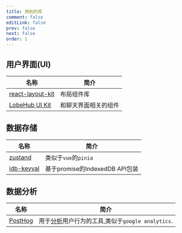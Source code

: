 ```yaml
---
title: 用到的库
comment: false
editLink: false
prev: false
next: false
order: 1
---
```


## 用户界面(UI)


| 名称                                                       | 简介         |
|----------------------------------------------------------|------------|
| [react-layout-kit](https://react-layout-kit.arvinx.app/) | 布局组件库      |
| [LobeHub UI Kit](https://ui.lobehub.com/)                | 和聊天界面相关的组件 |

## 数据存储

| 名称                                                        | 简介                        |
|-----------------------------------------------------------|---------------------------|
| [zustand](https://www.npmjs.com/package/zustand)          | 类似于`vue`的`pinia`          |
| [idb-keyval](https://github.com/jakearchibald/idb-keyval) | 基于promise的IndexedDB API包装 |

## 数据分析

| 名称                              | 简介                                                                           |
|---------------------------------|------------------------------------------------------------------------------|
| [PostHog](https://posthog.com/) | 用于[分析](https://poe.com/s/98tKdZJWFOPnQTnyvlRO)用户行为的工具,类似于`google analytics`. |
